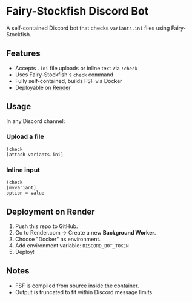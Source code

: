 # Fairy-Stockfish Discord Bot

A self-contained Discord bot that checks `variants.ini` files using Fairy-Stockfish.

## Features

- Accepts `.ini` file uploads or inline text via `!check`
- Uses Fairy-Stockfish's `check` command
- Fully self-contained, builds FSF via Docker
- Deployable on [Render](https://render.com)

## Usage

In any Discord channel:

### Upload a file
```
!check
[attach variants.ini]
```

### Inline input
```
!check
[myvariant]
option = value
```

## Deployment on Render

1. Push this repo to GitHub.
2. Go to Render.com → Create a new **Background Worker**.
3. Choose "Docker" as environment.
4. Add environment variable: `DISCORD_BOT_TOKEN`
5. Deploy!

## Notes

- FSF is compiled from source inside the container.
- Output is truncated to fit within Discord message limits.
